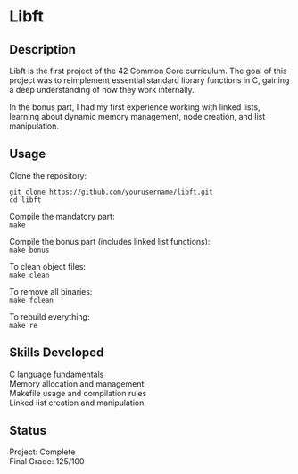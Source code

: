 
# Libft
## Description

Libft is the first project of the 42 Common Core curriculum.
The goal of this project was to reimplement essential standard library functions in C, gaining a deep understanding of how they work internally.

In the bonus part, I had my first experience working with linked lists, learning about dynamic memory management, node creation, and list manipulation.
## Usage

Clone the repository:  

```  
git clone https://github.com/yourusername/libft.git  
cd libft  
```

Compile the mandatory part:  
```make```

Compile the bonus part (includes linked list functions):  
```make bonus```

To clean object files:  
```make clean```

To remove all binaries:  
```make fclean```

To rebuild everything:  
```make re```
## Skills Developed

C language fundamentals  
Memory allocation and management  
Makefile usage and compilation rules  
Linked list creation and manipulation
## Status

Project: Complete  
Final Grade: 125/100
